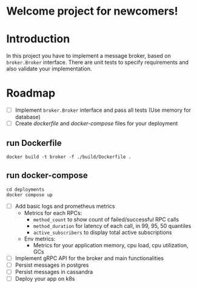 # Welcome project for newcomers!

# Introduction
In this project you have to implement a message broker, based on `broker.Broker`
interface. There are unit tests to specify requirements and also validate your implementation.

# Roadmap
- [ ] Implement `broker.Broker` interface and pass all tests (Use memory for database)
- [ ] Create *dockerfile* and *docker-compose* files for your deployment

## run Dockerfile
```shell
docker build -t broker -f ./build/Dockerfile .
```


## run docker-compose

```shell
cd deployments
docker compose up
```

- [ ] Add basic logs and prometheus metrics
  - Metrics for each RPCs:
    - `method_count` to show count of failed/successful RPC calls
    - `method_duration` for latency of each call, in 99, 95, 50 quantiles
    - `active_subscribers` to display total active subscriptions
  - Env metrics:
    - Metrics for your application memory, cpu load, cpu utilization, GCs
- [ ] Implement gRPC API for the broker and main functionalities
- [ ] Persist messages in postgres
- [ ] Persist messages in cassandra
- [ ] Deploy your app on k8s
